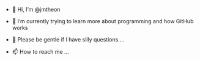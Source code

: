 - 👋 Hi, I’m @jmtheon

- 🌱 I’m currently trying to learn more about programming and how GitHub works
- 💞️ Please be gentle if I have silly questions....
- 📫 How to reach me ...

<!---
jmtheon/jmtheon is a ✨ special ✨ repository because its `README.md` (this file) appears on your GitHub profile.
You can click the Preview link to take a look at your changes.
--->
